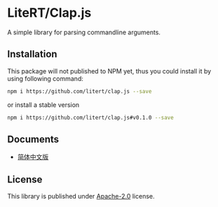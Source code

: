# LiteRT/Clap.js

A simple library for parsing commandline arguments.

## Installation

This package will not published to NPM yet, thus you could install it by using
following command:

```sh
npm i https://github.com/litert/clap.js --save
```

or install a stable version

```sh
npm i https://github.com/litert/clap.js#v0.1.0 --save
```

## Documents

- [简体中文版](./docs/zh-CN/index.md)

## License

This library is published under [Apache-2.0](./LICENSE) license.
